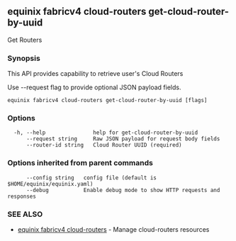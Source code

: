 ## equinix fabricv4 cloud-routers get-cloud-router-by-uuid

Get Routers

### Synopsis

This API provides capability to retrieve user's Cloud Routers

Use --request flag to provide optional JSON payload fields.

```
equinix fabricv4 cloud-routers get-cloud-router-by-uuid [flags]
```

### Options

```
  -h, --help               help for get-cloud-router-by-uuid
      --request string     Raw JSON payload for request body fields
      --router-id string   Cloud Router UUID (required)
```

### Options inherited from parent commands

```
      --config string   config file (default is $HOME/equinix/equinix.yaml)
      --debug           Enable debug mode to show HTTP requests and responses
```

### SEE ALSO

* [equinix fabricv4 cloud-routers](equinix_fabricv4_cloud-routers.md)	 - Manage cloud-routers resources

